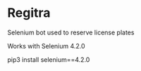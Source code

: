# Regitra
Selenium bot used to reserve license plates

Works with Selenium 4.2.0

pip3 install selenium==4.2.0
